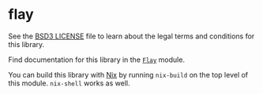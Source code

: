 # flay

See the [BSD3 LICENSE](https://github.com/k0001/flay/blob/master/flay/LICENSE.txt)
file to learn about the legal terms and conditions for this library.

Find documentation for this library in the
[`Flay`](https://github.com/k0001/flay/blob/master/src/Flay.hs) module.

You can build this library with [Nix](https://nixos.org/nix) by running
`nix-build` on the top level of this module. `nix-shell` works as well.

